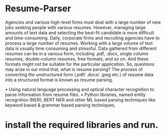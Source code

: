 # Resume-Parser

Agencies and various high-level firms must deal with a large number of new jobs seeking people with various resumes. However, managing large amounts of text data and selecting the best-fit candidate is more difficult and time-consuming. Daily, corporate firms and recruiting agencies have to process a large number of resumes. Working with a large volume of text data is usually time consuming and stressful. Data gathered from different resumes can be in a various form, including .pdf, .docx, single column resumes, double-column resumes, free formats, and so on. And these formats might not be suitable for the particular application. So, questions may arise in our mind that, what is resume parsing? The process of converting the unstructured form (.pdf/ .docx/ .jpeg etc.) of resume data into a structured format is known as resume parsing.

• Using natural language processing and optical character recognition to parse information from resume files. 
• Python libraries, named entity recognition (NER), BERT NER and other ML based parsing techniques like keyword based & grammar based parsing techniques.

# install the required libraries and run.
